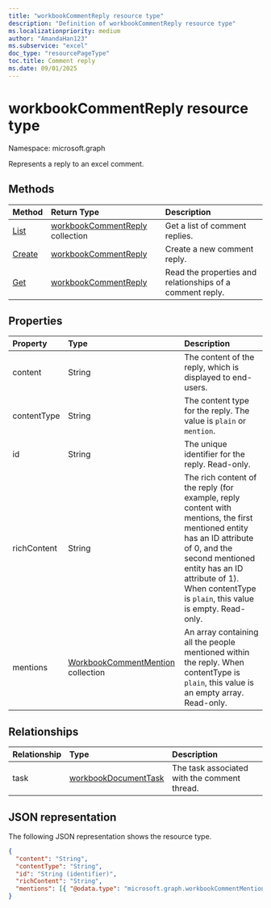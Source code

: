 ```yaml
---
title: "workbookCommentReply resource type"
description: "Definition of workbookCommentReply resource type"
ms.localizationpriority: medium
author: "AmandaHan123"
ms.subservice: "excel"
doc_type: "resourcePageType"
toc.title: Comment reply
ms.date: 09/01/2025
---
```


# workbookCommentReply resource type

Namespace: microsoft.graph

Represents a reply to an excel comment.

## Methods

| Method       | Return Type | Description |
|:-------------|:------------|:------------|
| [List](../api/workbookcomment-list-replies.md) | [workbookCommentReply](workbookcommentreply.md) collection | Get a list of comment replies. |
| [Create](../api/workbookcomment-post-replies.md) | [workbookCommentReply](workbookcommentreply.md) | Create a new comment reply. |
| [Get](../api/workbookcommentreply-get.md) | [workbookCommentReply](workbookcommentreply.md) | Read the properties and relationships of a comment reply. |

## Properties

| Property     | Type        | Description |
|:-------------|:------------|:------------|
|content|String|The content of the reply, which is displayed to end-users.|
|contentType|String|The content type for the reply. The value is `plain` or `mention`.|
|id|String|The unique identifier for the reply. Read-only.|
|richContent|String|The rich content of the reply (for example, reply content with mentions, the first mentioned entity has an ID attribute of 0, and the second mentioned entity has an ID attribute of 1). When contentType is `plain`, this value is empty. Read-only.|
|mentions|[WorkbookCommentMention](workbookcommentmention.md) collection|An array containing all the people mentioned within the reply. When contentType is `plain`, this value is an empty array. Read-only.|

## Relationships

|Relationship|Type|Description|
|:---|:---|:---|
|task|[workbookDocumentTask](workbookdocumenttask.md)|The task associated with the comment thread.|

## JSON representation

The following JSON representation shows the resource type.

<!-- {
  "blockType": "resource",
  "optionalProperties": [

  ],
  "@odata.type": "microsoft.graph.workbookCommentReply",
  "keyProperty": "id"
}-->

```json
{
  "content": "String",
  "contentType": "String",
  "id": "String (identifier)",
  "richContent": "String",
  "mentions": [{ "@odata.type": "microsoft.graph.workbookCommentMention" }]
}
```

<!-- uuid: 16cd6b66-4b1a-43a1-adaf-3a886856ed98
2019-02-04 14:57:30 UTC -->
<!-- {
  "type": "#page.annotation",
  "description": "workbookCommentReply resource",
  "keywords": "",
  "section": "documentation",
  "tocPath": ""
}-->


